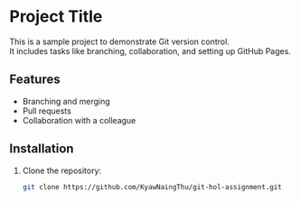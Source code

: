 # Project Title

This is a sample project to demonstrate Git version control.  
It includes tasks like branching, collaboration, and setting up GitHub Pages.

## Features

- Branching and merging
- Pull requests
- Collaboration with a colleague

## Installation

1. Clone the repository:
   ```bash
   git clone https://github.com/KyawNaingThu/git-hol-assignment.git
